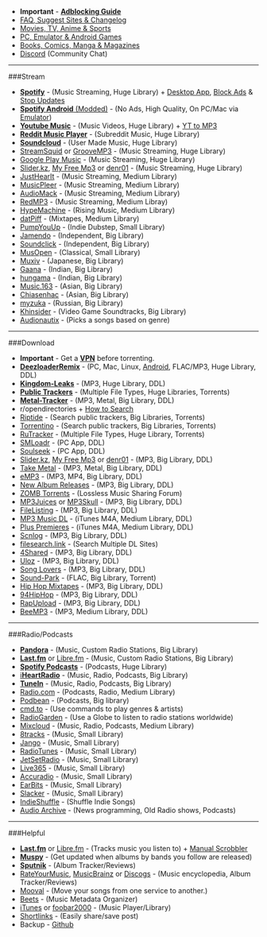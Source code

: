 * **Important** - [**Adblocking Guide**](https://tinyurl.com/y4e59rq4) 
* [FAQ, Suggest Sites & Changelog](https://redd.it/emesmu) 
* [Movies, TV, Anime & Sports](https://redd.it/a2csq0)
* [PC, Emulator & Android Games](https://redd.it/dhcmkw)
* [Books, Comics, Manga & Magazines](https://redd.it/cveubp)
* [Discord](https://discord.gg/rV5jR3) (Community Chat)

***

###Stream

* [**Spotify**](https://tinyurl.com/pwrdtpz) - (Music Streaming, Huge Library) + [Desktop App](https://tinyurl.com/y2muobwc), [Block Ads](https://tinyurl.com/spk9tdq) & [Stop Updates](https://redd.it/dmy571)
* [**Spotify Android** (Modded)](https://redd.it/d0zair) - (No Ads, High Quality, On PC/Mac via [Emulator](https://tinyurl.com/y5kym3pp))
* [**Youtube Music**](https://tinyurl.com/qa2eg8d) - (Music Videos, Huge Library) + [YT to MP3](https://tinyurl.com/y3ozslk7)
* [**Reddit Music Player**](https://tinyurl.com/y667vgmd) - (Subreddit Music, Huge Library)
* [**Soundcloud**](https://tinyurl.com/b7h9nfb) - (User Made Music, Huge Library) 
* [StreamSquid](https://tinyurl.com/y2zujlmp) or [GrooveMP3](https://tinyurl.com/hrsfbs5) - (Music Streaming, Huge Library)
* [Google Play Music](https://tinyurl.com/6n7dhhv) - (Music Streaming, Huge Library)
* [Slider.kz](https://tinyurl.com/yygmtore), [My Free Mp3](https://tinyurl.com/y89om7wl) or [denr01](https://tinyurl.com/yy3lxw57) - (Music Streaming, Huge Library) 
* [JustHearIt](https://tinyurl.com/yyacuvhx) - (Music Streaming, Medium Library)
* [MusicPleer](https://tinyurl.com/y274w47p) - (Music Streaming, Medium Library)
* [AudioMack](https://tinyurl.com/n2qpwo6) - (Music Streaming, Medium Library)
* [RedMP3](https://tinyurl.com/yy6684zq) - (Music Streaming, Medium Libray)
* [HypeMachine](https://tinyurl.com/yddwszob) - (Rising Music, Medium Library)
* [datPiff](https://tinyurl.com/yc2kdqrv) - (Mixtapes, Medium Library)
* [PumpYouUp](https://tinyurl.com/yxv96f35) - (Indie Dubstep, Small Library)
* [Jamendo](https://tinyurl.com/hvwfynu) - (Independent, Big Library)
* [Soundclick](https://tinyurl.com/y5svmh6o) - (Independent, Big Library)
* [MusOpen](https://tinyurl.com/ns38edg) - (Classical, Small Library)
* [Muxiv](https://tinyurl.com/y3uywcda) - (Japanese, Big Library)
* [Gaana](https://tinyurl.com/yaknpkjq) - (Indian, Big Library)
* [hungama](https://tinyurl.com/y5arqz3c) - (Indian, Big Library)
* [Music.163](https://bit.ly/2woyzEO) - (Asian, Big Library)
* [Chiasenhac](https://tinyurl.com/yy5b5zgd) - (Asian, Big Library)
* [myzuka](https://tinyurl.com/y29u83uj) - (Russian, Big Library)
* [Khinsider](https://tinyurl.com/y977p8j4) - (Video Game Soundtracks, Big Library)
* [Audionautix](https://tinyurl.com/y2kk9a35) - (Picks a songs based on genre)

***

###Download

* **Important** - Get a [**VPN**](https://tinyurl.com/vraun2r) before torrenting. 
* [**DeezloaderRemix**](https://tinyurl.com/y4ehjenm) - (PC, Mac, Linux, [Android](https://tinyurl.com/y496866a), FLAC/MP3, Huge Library, DDL)
* [**Kingdom-Leaks**](https://tinyurl.com/y5725sqg) - (MP3, Huge Library, DDL)
* [**Public Trackers**](https://tinyurl.com/y2rfhvsy) - (Multiple File Types, Huge Libraries, Torrents)
* [**Metal-Tracker**](https://tinyurl.com/y4x9g85r) - (MP3, Metal, Big Library, DDL)
* r/opendirectories + [How to Search](https://redd.it/933pzm)
* [Riptide](https://tinyurl.com/y2yfmfom) - (Search public trackers, Big Libraries, Torrents)
* [Torrentino](https://tinyurl.com/yythwmt3) - (Search public trackers, Big Libraries, Torrents)
* [RuTracker](https://tinyurl.com/yzl2n8s) - (Multiple File Types, Huge Library, Torrents)
* [SMLoadr](https://tinyurl.com/yy7h9tdd) - (PC App, DDL)
* [Soulseek](https://tinyurl.com/cubmtne) - (PC App, DDL)
* [Slider.kz](https://tinyurl.com/yygmtore), [My Free Mp3](https://tinyurl.com/y89om7wl) or [denr01](https://tinyurl.com/yy3lxw57) - (MP3, Big Library, DDL)
* [Take Metal](https://tinyurl.com/y6txa9d2) - (MP3, Metal, Big Library, DDL)
* [eMP3](https://tinyurl.com/y6ctlhrl) - (MP3, MP4, Big Library, DDL)
* [New Album Releases](https://tinyurl.com/kd2yaa) - (MP3, Big Library, DDL)
* [ZOMB Torrents](https://tinyurl.com/5gua5k) - (Lossless Music Sharing Forum)
* [MP3Juices](https://tinyurl.com/yyhemsjk) or [MP3Skull](https://tinyurl.com/y5r3e4xk) - (MP3, Big Library, DDL)
* [FileListing](https://tinyurl.com/yx46ydgd) - (MP3, Big Library, DDL)
* [MP3 Music DL](https://tinyurl.com/y5ypuujn) - (iTunes M4A, Medium Library, DDL)
* [Plus Premieres](https://tinyurl.com/y3g8dewf) - (iTunes M4A, Medium Library, DDL)
* [Scnlog](https://tinyurl.com/y934cds6) - (MP3, Big Library, DDL)
* [filesearch.link](https://tinyurl.com/vhp6pfn) - (Search Multiple DL Sites)
* [4Shared](https://tinyurl.com/y36fdqas) - (MP3, Big Library, DDL)
* [Uloz](https://tinyurl.com/y4zjjbxu) - (MP3, Big Library, DDL)
* [Song Lovers](https://tinyurl.com/y3lo62yc) - (MP3, Big Library, DDL)
* [Sound-Park](https://tinyurl.com/y676tq7k) - (FLAC, Big Library, Torrent)
* [Hip Hop Mixtapes](https://tinyurl.com/y4znz45t) - (MP3, Big Library, DDL)
* [94HipHop](https://tinyurl.com/y4yu5udz) - (MP3, Big Library, DDL)
* [RapUpload](https://tinyurl.com/y2ap6swu) - (MP3, Big Library, DDL)
* [BeeMP3](https://tinyurl.com/ldmpr6g) - (MP3, Medium Library, DDL)

***

###Radio/Podcasts

* [**Pandora**](https://tinyurl.com/ydqahwd) - (Music, Custom Radio Stations, Big Library)
* [**Last.fm**](https://tinyurl.com/y4w45hof) or [Libre.fm](https://tinyurl.com/y5nca7qz) - (Music, Custom Radio Stations, Big Library)
* [**Spotify Podcasts**](https://tinyurl.com/y4kewb7d) - (Podcasts, Huge Library)
* [i**HeartRadio**](https://tinyurl.com/zfk6w8k) - (Music, Radio, Podcasts, Big Library)
* [**TuneIn**](https://tinyurl.com/yd7azvt7) - (Music, Radio, Podcasts, Big Library)
* [Radio.com](https://tinyurl.com/y3pedg3r) - (Podcasts, Radio, Medium Library)
* [Podbean](https://tinyurl.com/cgb5ak) - (Podcasts, Big library)
* [cmd.to](https://tinyurl.com/y2k6vsjr) - (Use commands to play genres & artists)
* [RadioGarden](https://tinyurl.com/y47799x5) - (Use a Globe to listen to radio stations worldwide)
* [Mixcloud](https://tinyurl.com/ndaz8a4) - (Music, Radio, Podcasts, Medium Library)
* [8tracks](https://tinyurl.com/kys9eaw) - (Music, Small Library)
* [Jango](https://tinyurl.com/28qtlh4) - (Music, Small Library)
* [RadioTunes](https://tinyurl.com/y5lplkba) - (Music, Small Library)
* [JetSetRadio](https://tinyurl.com/y2blehem) - (Music, Small Library)
* [Live365](https://tinyurl.com/y53nwfmd) - (Music, Small Library)
* [Accuradio](https://tinyurl.com/yd5ororb) - (Music, Small Library)
* [EarBits](https://tinyurl.com/y4z5aapt) - (Music, Small Library)
* [Slacker](https://tinyurl.com/djtoj6) - (Music, Small Library)
* [IndieShuffle](https://tinyurl.com/yynorjw7) - (Shuffle Indie Songs)
* [Audio Archive](https://tinyurl.com/y5qdkpeu) - (News programming, Old Radio shows, Podcasts)

***

###Helpful

* [**Last.fm**](https://tinyurl.com/y4w45hof) or [Libre.fm](https://tinyurl.com/y5nca7qz) - (Tracks music you listen to) + [Manual Scrobbler](https://tinyurl.com/y5ltluqy)
* [**Muspy**](https://tinyurl.com/9u24kua) - (Get updated when albums by bands you follow are released)
* [**Sputnik**](https://tinyurl.com/y4s2jj6n) - (Album Tracker/Reviews)
* [RateYourMusic](https://tinyurl.com/pyfrmb5), [MusicBrainz](https://tinyurl.com/oeoo2d7) or [Discogs](https://tinyurl.com/y8m4o562) - (Music encyclopedia, Album Tracker/Reviews)
* [Mooval](https://tinyurl.com/y4kbfpag) - (Move your songs from one service to another.)
* [Beets](https://tinyurl.com/ho3mz7z) - (Music Metadata Organizer)
* [iTunes](https://tinyurl.com/cmgnnzt) or [foobar2000](https://tinyurl.com/l7lz78d) - (Music Player/Library)
* [Shortlinks](https://tinyurl.com/y5bp9ode) - (Easily share/save post)
* Backup - [Github](https://tinyurl.com/y5urkay8)
